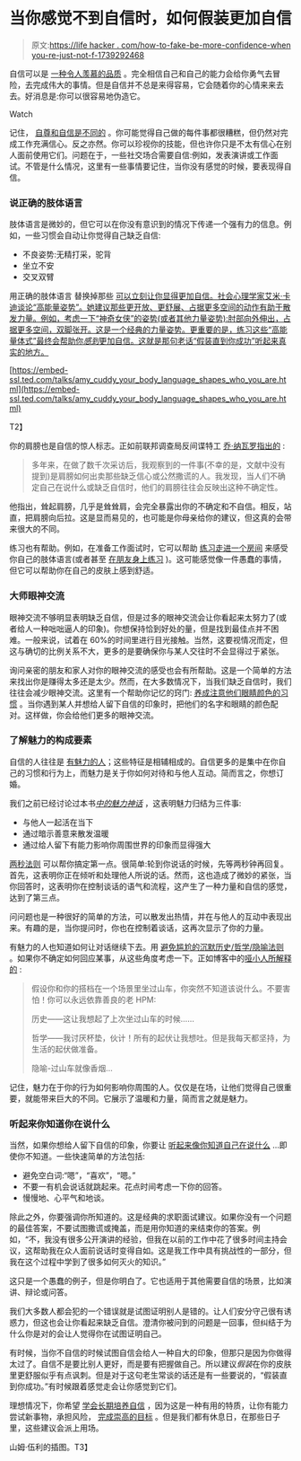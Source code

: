 # 当你感觉不到自信时，如何假装更加自信

> 原文:[https://life hacker . com/how-to-fake-be-more-confidence-when you-re-just-not-f-1739292468](https://lifehacker.com/how-to-fake-being-more-confident-when-you-re-just-not-f-1739292468)

自信可以是 [一种令人羡慕的品质](https://lifehacker.com/how-to-build-your-confidence-and-why-it-matters-1442414831) 。完全相信自己和自己的能力会给你勇气去冒险，去完成伟大的事情。但是自信并不总是来得容易，它会随着你的心情来来去去。好消息是:你可以很容易地伪造它。

Watch

记住， [自尊和自信是不同的](https://lifehacker.com/self-confidence-and-self-esteem-aren-t-the-same-thing-1737949859) 。你可能觉得自己做的每件事都很糟糕，但仍然对完成工作充满信心。反之亦然。你可以珍视你的技能，但也许你只是不太有信心在别人面前使用它们。问题在于，一些社交场合需要自信:例如，发表演讲或工作面试。不管是什么情况，这里有一些事情要记住，当你没有感觉的时候，要表现得自信。

### 说正确的肢体语言

肢体语言是微妙的，但它可以在你没有意识到的情况下传递一个强有力的信息。例如，一些习惯会自动让你觉得自己缺乏自信:

*   不良姿势:无精打采，驼背
*   坐立不安
*   交叉双臂

用正确的肢体语言 替换掉那些 [可以立刻让你显得更加自信。社会心理学家艾米·卡迪谈论“高能量姿势”。她建议那些更开放、更舒展、占据更多空间的动作有助于散发力量。例如，考虑一下“神奇女侠”的姿势(或者其他力量姿势):肘部向外伸出，占据更多空间，双脚张开。这是一个经典的力量姿势。更重要的是，练习这些“高能量体式”最终会帮助你*感到*更加自信。这就是那句老话“假装直到你成功”听起来真实的地方。](http://lifehacker.com/faking-powerful-body-language-reduces-stress-and-makes-5987141)

[https://embed-ssl.ted.com/talks/amy_cuddy_your_body_language_shapes_who_you_are.html](https://embed-ssl.ted.com/talks/amy_cuddy_your_body_language_shapes_who_you_are.html)

T2】

你的肩膀也是自信的惊人标志。正如前联邦调查局反间谍特工 [乔·纳瓦罗指出的](http://lifehacker.com/what-the-shoulders-say-about-us-5960089) :

> 多年来，在做了数千次采访后，我观察到的一件事(不幸的是，文献中没有提到)是肩膀如何出卖那些缺乏信心或公然撒谎的人。我发现，当人们不确定自己在说什么或缺乏自信时，他们的肩膀往往会反映出这种不确定性。

他指出，耸起肩膀，几乎是耸耸肩，会完全暴露出你的不确定和不自信。相反，站直，把肩膀向后拉。这是显而易见的，也可能是你母亲给你的建议，但这真的会带来很大的不同。

练习也有帮助。例如，在准备工作面试时，它可以帮助 [练习走进一个房间](http://lifehacker.com/practice-walking-into-a-room-before-a-job-interview-to-5938117) 来感受你自己的肢体语言(或者甚至 [在朋友身上练习](https://lifehacker.com/why-you-should-hold-a-mock-interview-with-a-friend-for-1398609657) )。这可能感觉像一件愚蠢的事情，但它可以帮助你在自己的皮肤上感到舒适。

### 大师眼神交流

眼神交流不够明显表明缺乏自信，但是过多的眼神交流会让你看起来太努力了(或者给人一种咄咄逼人的印象)。你想保持恰到好处的量，但是找到最佳点并不困难。一般来说，试着在 60%的时间里进行目光接触。当然，这要视情况而定，但这与确切的比例关系不大，更多的是要确保你与某人交往时不会显得过于紧张。

询问亲密的朋友和家人对你的眼神交流的感受也会有所帮助。这是一个简单的方法来找出你是赚得太多还是太少。然而，在大多数情况下，当我们缺乏自信时，我们往往会减少眼神交流。这里有一个帮助你记忆的窍门: [养成注意他们眼睛颜色的习惯](http://lifehacker.com/make-better-eye-contact-and-remember-peoples-names-with-5992815) 。当你遇到某人并想给人留下自信的印象时，把他们的名字和眼睛的颜色配对。这样做，你会给他们更多的眼神交流。

### 了解魅力的构成要素

自信的人往往是 [有魅力的人](http://lifehacker.com/how-to-develop-your-charisma-and-become-more-likable-1673988208)；这些特征是相辅相成的。自信更多的是集中在你自己的习惯和行为上，而魅力是关于你如何对待和与他人互动。简而言之，你想订婚。

我们之前已经讨论过本书[*中的魅力神话*](http://www.amazon.com/The-Charisma-Myth-Personal-Magnetism/dp/1591845947?asc_campaign=InlineText&asc_refurl=https://lifehacker.com/how-to-fake-being-more-confident-when-you-re-just-not-f-1739292468&asc_source=&tag=kinjalifehackerlink-20) ，这表明魅力归结为三件事:

*   与他人一起活在当下
*   通过暗示善意来散发温暖
*   通过给人留下有能力影响你周围世界的印象而显得强大

[两秒法则](https://lifehacker.com/become-more-charismatic-in-conversation-with-the-two-s-1711766133) 可以帮你搞定第一点。很简单:轮到你说话的时候，先等两秒钟再回复。首先，这表明你正在倾听和处理他人所说的话。然而，这也造成了微妙的紧张，当你回答时，这表明你在控制谈话的语气和流程，这产生了一种力量和自信的感觉，达到了第三点。

问问题也是一种很好的简单的方法，可以散发出热情，并在与他人的互动中表现出来。有趣的是，当你提问时，你也在控制着谈话，这再次显示了你的力量。

有魅力的人也知道如何让对话继续下去。用 [避免尴尬的沉默历史/哲学/隐喻法则](http://lifehacker.com/always-know-what-to-say-with-the-history-philosophy-me-1658990402) 。如果你不确定如何回应某事，从这些角度考虑一下。正如博客中的[哑小人所解释的](http://www.dumblittleman.com/2014/11/3-improv-comedy-tricks-supercharge-social-life.html) :

> 假设你和你的搭档在一个场景里坐过山车，你突然不知道该说什么。不要害怕！你可以永远依靠善良的老 HPM:
> 
> 历史——这让我想起了上次坐过山车的时候……
> 
> 哲学——我讨厌杯垫，伙计！所有的起伏让我想吐。但是我每天都坚持，为生活的起伏做准备。
> 
> 隐喻-过山车就像香烟…

记住，魅力在于你的行为如何影响你周围的人。仅仅是在场，让他们觉得自己很重要，就能带来巨大的不同。它展示了温暖和力量，简而言之就是魅力。

### 听起来你知道你在说什么

当然，如果你想给人留下自信的印象，你要让 [听起来像你知道自己在说什么](http://lifehacker.com/how-to-sound-like-you-know-what-youre-talking-about-ev-5853250) ...即使你不知道。一些快速简单的方法包括:

*   避免空白词:“嗯”，“喜欢”，“嗯。”
*   不要一有机会说话就跳起来。花点时间考虑一下你的回答。
*   慢慢地、心平气和地谈。

除此之外，你要强调你所知道的。这是经典的求职面试建议。如果你没有一个问题的最佳答案，不要试图撒谎或掩盖，而是用你知道的来结束你的答案。例如，“不，我没有很多公开演讲的经验，但我在以前的工作中花了很多时间主持会议，这帮助我在众人面前说话时变得自如。这是我工作中具有挑战性的一部分，但我在这个过程中学到了很多如何灭火的知识。”

这只是一个愚蠢的例子，但是你明白了。它也适用于其他需要自信的场景，比如演讲、辩论或问答。

我们大多数人都会犯的一个错误就是试图证明别人是错的。让人们安分守己很有诱惑力，但这也会让你看起来缺乏自信。澄清你被问到的问题是一回事，但纠结于为什么你是对的会让人觉得你在试图证明自己。

有时候，当你不自信的时候试图自信会给人一种自大的印象，但那只是因为你做得太过了。自信不是要比别人更好，而是要有把握做自己。所以建议*假装*在你的皮肤里更舒服似乎有点讽刺。但是对于这句老生常谈的话还是有一些要说的，“假装直到你成功。”有时候跟着感觉走会让你感觉到它们。

理想情况下，你希望 [学会长期培养自信](http://lifehacker.com/how-to-build-your-confidence-and-why-it-matters-1442414831) ，因为这是一种有用的特质，让你有能力尝试新事物，承担风险， [完成崇高的目标](http://lifehacker.com/confidence-is-the-ability-to-move-toward-things-wholeh-1688319737) 。但是我们都有休息日，在那些日子里，这些建议会派上用场。

山姆·伍利的插图。T3】